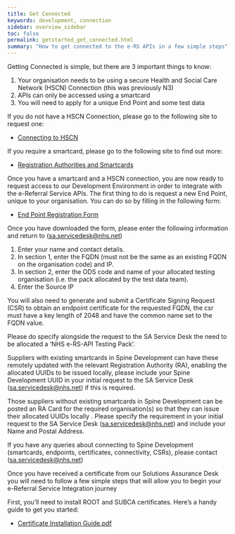 ```yaml
---
title: Get Connected
keywords: development, connection
sidebar: overview_sidebar
toc: false
permalink: getstarted_get_connected.html
summary: "How to get connected to the e-RS APIs in a few simple steps"
---
```


Getting Connected is simple, but there are 3 important things to know:

1. Your organisation needs to be using a secure Health and Social Care Network (HSCN) Connection (this was previously N3)
2. APIs can only be accessed using a smartcard
3. You will need to apply for a unique End Point and some test data

If you do not have a HSCN Connection, please go to the following site to request one:

* [Connecting to HSCN](https://digital.nhs.uk/health-social-care-network/new-to-hscn/connecting-to-HSCN)

If you require a smartcard, please go to the following site to find out more:

* [Registration Authorities and Smartcards](https://digital.nhs.uk/Registration-Authorities-and-Smartcards)

Once you have a smartcard and a HSCN connection, you are now ready to request access to our Development Environment in order to integrate with the e-Referral Service APIs. The first thing to do is request a new End Point, unique to your organisation. You can do so by filling in the following form:

* [End Point Registration Form](https://developer.nhs.uk/wp-content/uploads/2018/01/e-RS-API-EPR-Form-v1-4.docx)

Once you have downloaded the form, please enter the following information and return to (sa.servicedesk@nhs.net)

1. Enter your name and contact details.
2. In section 1, enter the FQDN (must not be the same as an existing FQDN on the organisation code) and IP.
3. In section 2, enter the ODS code and name of your allocated testing organisation (i.e. the pack allocated by the test data team).
4. Enter the Source IP

You will also need to generate and submit a Certificate Signing Request (CSR) to obtain an endpoint certificate for the requested FQDN, the csr must have a key length of 2048 and have the common name set to the FQDN value.

Please do specify alongside the request to the SA Service Desk the need to be allocated a ‘NHS e-RS-API Testing Pack’.

Suppliers with existing smartcards in Spine Development can have these remotely updated with the relevant Registration Authority (RA), enabling the allocated UUIDs to be issued locally, please include your Spine Development UUID in your initial request to the SA Service Desk (sa.servicedesk@nhs.net) if this is required.

Those suppliers without existing smartcards in Spine Development can be posted an RA Card for the required organisation(s) so that they can issue their allocated UUIDs locally . Please specify the requirement in your initial request to the SA Service Desk (sa.servicedesk@nhs.net) and include your Name and Postal Address.

If you have any queries about connecting to Spine Development (smartcards, endpoints, certificates, connectivity, CSRs), please contact (sa.servicedesk@nhs.net)

Once you have received a certificate from our Solutions Assurance Desk you will need to follow a few simple steps that will allow you to begin your e-Referral Service Integration journey

First, you’ll need to install ROOT and SUBCA certificates. Here’s a handy guide to get you started:

* [Certificate Installation Guide.pdf](https://developer.nhs.uk/wp-content/uploads/2018/01/Install-ROOTCA-and-SUBCA-certificates-v1.0.pdf)
